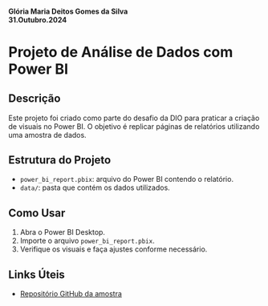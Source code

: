 #### Glória Maria Deitos Gomes da Silva <br> 31.Outubro.2024

# Projeto de Análise de Dados com Power BI

## Descrição
Este projeto foi criado como parte do desafio da DIO para praticar a criação de visuais no Power BI. O objetivo é replicar páginas de relatórios utilizando uma amostra de dados.

## Estrutura do Projeto
- `power_bi_report.pbix`: arquivo do Power BI contendo o relatório.
- `data/`: pasta que contém os dados utilizados.

## Como Usar
1. Abra o Power BI Desktop.
2. Importe o arquivo `power_bi_report.pbix`.
3. Verifique os visuais e faça ajustes conforme necessário.

## Links Úteis
- [Repositório GitHub da amostra](https://github.com/julianazanelatto/power_bi_analyst)
